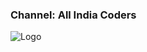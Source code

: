 ### Channel: All India Coders 

![Logo](https://user-images.githubusercontent.com/10995431/169566471-12d828b1-3d04-4339-8b28-05e4d17034f2.jpeg)
